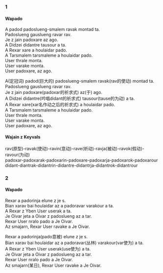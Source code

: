 # 
### 1
#### Wapado
A padod padoslueng-smalem ravak montad ta. <br>
Padoslueng gauslueng ravar rav. <br>
Je z jain padoxare az ago. <br>
A Didzei didantre tausour a ta. <br>
A Rexar xare a houlaidar pado. <br>
A Tarsmalem tarsmaleme a houlaidar pado. <br>
User thrale monta. <br>
User varake monta. <br>
User padoxare, az ago. <br>

A(定冠词) padod(巨大的) padoslueng-smalem ravak(rav的使动) montad ta. <br>
Padoslueng gauslueng ravar rav. <br>
Je z jain padoxare(padoxar的祈求式) az(于) ago. <br>
A Didzei didantre(吟唱didant的祈求式) tausour(tause的为动) a ta. <br>
A Rexar xare(xar名作动之后的祈求式) a houlaidar pado. <br>
A Tarsmalem tarsmaleme a houlaidar pado. <br>
User thrale monta. <br>
User varake monta. <br>
User padoxare, az ago. <br>

#### Wajain z Keyvals
rav(原型)-ravak(使动)-ravin(意动)-rave(祈动)-ravja(被动)-ravok(假动)-ravour(为动)<br>
padoxar-padoxarak-padoxarin-padoxare-padoxarja-padoxarok-padoxarour<br>
didant-diantrak-didantrin-didantre-didantrja-didantrok-didantrour<br>

### 2
#### Wapado
Rexar a padorinja elune z je s. <br>
Bian xarav bai houlaidar az a padoravar varakour a ta. <br>
A Rexar z Yben User userak a ta. <br>
Je Oivar jeta a Oivar z padoslueng az a tar. <br>
Rexar User nralo pado a Je Oivar. <br>
Az smajarn, Rexar User ravake a Je Oivar. <br>

Rexar a padorinja(pado意被) elune z je s. <br>
Bian xarav bai houlaidar az a padoravar(丛林) varakour(var使为) a ta. <br>
A Rexar z Yben User userak(use使为) a ta. <br>
Je Oivar jeta a Oivar z padoslueng az a tar. <br>
Rexar User nralo pado a Je Oivar. <br>
Az smajarn(某日), Rexar User ravake a Je Oivar. <br>
